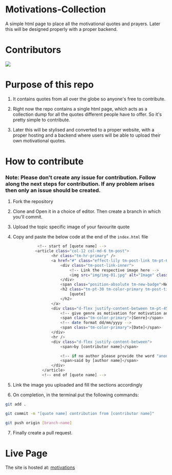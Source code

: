 # Motivations-Collection

A simple html page to place all the motivational quotes and prayers. Later this will be designed properly with a proper backend.

# Contributors

[![](https://opencollective.com/html-react-parser/contributors.svg?width=890&button=false)](https://github.com/Mark-42-max/Motivations-Collection/graphs/contributors)

# Purpose of this repo

1. It contains quotes from all over the globe so anyone's free to contribute.

2. Right now the repo contains a single html page, which acts as a collection dump for all the quotes different people have to offer. So it's pretty simple to contribute.

3. Later this will be stylised and converted to a proper website, with a proper hosting and a backend where users will be able to upload their own motivational quotes.

# How to contribute
### Note: Please don't create any issue for contribution. Follow along the next steps for contribution. If any problem arises then only an issue should be created.

1. Fork the repository

2. Clone and Open it in a choice of editor. Then create a branch in which you'll commit.

3. Upload the topic specific image of your favourite quote

4. Copy and paste the below code at the end of the ```index.html``` file

```bash
              <!-- start of [quote name] -->
             <article class="col-12 col-md-6 tm-post">
                    <hr class="tm-hr-primary" />
                    <a href="#" class="effect-lily tm-post-link tm-pt-60">
                        <div class="tm-post-link-inner">
                            <!-- Link the respective image here -->
                            <img src="img/img-01.jpg" alt="Image" class="img-fluid" />
                        </div>
                        <span class="position-absolute tm-new-badge">New</span>
                        <h2 class="tm-pt-30 tm-color-primary tm-post-title">
                            [quote]
                        </h2>
                    </a>
                    <div class="d-flex justify-content-between tm-pt-45">
                        <!-- give genre as motivation for motivation and prayer for prayer -->
                        <span class="tm-color-primary">[Genre]</span>
                        <!-- date format dd/mm/yyyy -->
                        <span class="tm-color-primary">[Date]</span>
                    </div>
                    <hr />
                    <div class="d-flex justify-content-between">
                        <span>by [contributor name]</span>

                        <!-- if no author please provide the word "anonymus" in this section -->
                        <span>said by [author name]</span>
                    </div>
                </article>
                <!-- end of [quote name] -->

```


5. Link the image you uploaded and fill the sections accordingly

6. On completion, in the terminal put the following commands:

```bash
git add .

git commit -m "[quote name] contribution from [contributor name]"

git push origin [branch-name]
```

7. Finally create a pull request.


# Live Page

The site is hosted at: [motivations]

[motivations]: https://mark-42-max.github.io/Motivations-Collection/
